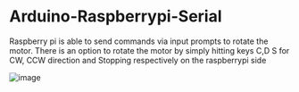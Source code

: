 # Arduino-Raspberrypi-Serial
Raspberry pi is able to send commands via input prompts to rotate the motor. There is an option to rotate the motor by simply hitting keys C,D S for CW, CCW direction and Stopping respectively on the raspberrypi side

![image](https://github.com/saidijongo/Arduino-Raspberrypi-Serial/assets/31678025/e18f8e16-5623-46f4-bd4c-ff57a715eceb)

